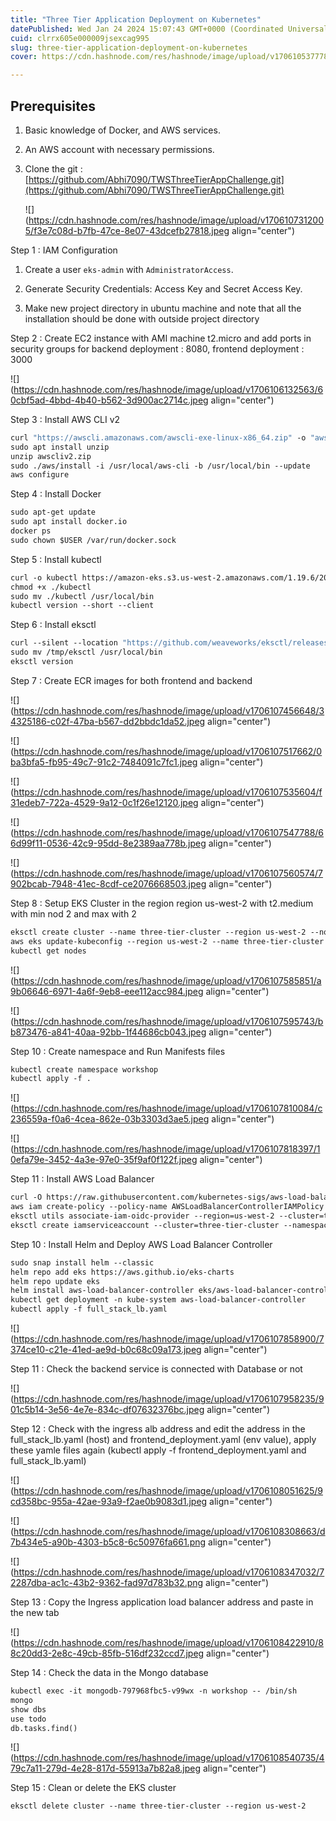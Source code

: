 ```yaml
---
title: "Three Tier Application Deployment on Kubernetes"
datePublished: Wed Jan 24 2024 15:07:43 GMT+0000 (Coordinated Universal Time)
cuid: clrrx605e000009jsexcag995
slug: three-tier-application-deployment-on-kubernetes
cover: https://cdn.hashnode.com/res/hashnode/image/upload/v1706105377788/b0209ea8-99d7-4822-9a40-f0be2415bd03.jpeg

---
```


## Prerequisites

1. Basic knowledge of Docker, and AWS services.
    
2. An AWS account with necessary permissions.
    
3. Clone the git : [https://github.com/Abhi7090/TWSThreeTierAppChallenge.git](https://github.com/Abhi7090/TWSThreeTierAppChallenge.git)
    
    ![](https://cdn.hashnode.com/res/hashnode/image/upload/v1706107312005/f3e7c08d-b7fb-47ce-8e07-43dcefb27818.jpeg align="center")
    

Step 1 : IAM Configuration

1. Create a user `eks-admin` with `AdministratorAccess`.
    
2. Generate Security Credentials: Access Key and Secret Access Key.
    
3. Make new project directory in ubuntu machine and note that all the installation should be done with outside project directory
    

Step 2 : Create EC2 instance with AMI machine t2.micro and add ports in security groups for backend deployment : 8080, frontend deployment : 3000

![](https://cdn.hashnode.com/res/hashnode/image/upload/v1706106132563/60cbf5ad-4bbd-4b40-b562-3d900ac2714c.jpeg align="center")

Step 3 : Install AWS CLI v2

```dockerfile
curl "https://awscli.amazonaws.com/awscli-exe-linux-x86_64.zip" -o "awscliv2.zip"
sudo apt install unzip
unzip awscliv2.zip
sudo ./aws/install -i /usr/local/aws-cli -b /usr/local/bin --update
aws configure
```

Step 4 : Install Docker

```dockerfile
sudo apt-get update
sudo apt install docker.io
docker ps
sudo chown $USER /var/run/docker.sock
```

Step 5 : Install kubectl

```dockerfile
curl -o kubectl https://amazon-eks.s3.us-west-2.amazonaws.com/1.19.6/2021-01-05/bin/linux/amd64/kubectl
chmod +x ./kubectl
sudo mv ./kubectl /usr/local/bin
kubectl version --short --client
```

Step 6 : Install eksctl

```dockerfile
curl --silent --location "https://github.com/weaveworks/eksctl/releases/latest/download/eksctl_$(uname -s)_amd64.tar.gz" | tar xz -C /tmp
sudo mv /tmp/eksctl /usr/local/bin
eksctl version
```

Step 7 : Create ECR images for both frontend and backend

![](https://cdn.hashnode.com/res/hashnode/image/upload/v1706107456648/34325186-c02f-47ba-b567-dd2bbdc1da52.jpeg align="center")

![](https://cdn.hashnode.com/res/hashnode/image/upload/v1706107517662/0ba3bfa5-fb95-49c7-91c2-7484091c7fc1.jpeg align="center")

![](https://cdn.hashnode.com/res/hashnode/image/upload/v1706107535604/f31edeb7-722a-4529-9a12-0c1f26e12120.jpeg align="center")

![](https://cdn.hashnode.com/res/hashnode/image/upload/v1706107547788/66d99f11-0536-42c9-95dd-8e2389aa778b.jpeg align="center")

![](https://cdn.hashnode.com/res/hashnode/image/upload/v1706107560574/7902bcab-7948-41ec-8cdf-ce2076668503.jpeg align="center")

Step 8 : Setup EKS Cluster in the region region us-west-2 with t2.medium with min nod 2 and max with 2

```dockerfile
eksctl create cluster --name three-tier-cluster --region us-west-2 --node-type t2.medium --nodes-min 2 --nodes-max 2
aws eks update-kubeconfig --region us-west-2 --name three-tier-cluster
kubectl get nodes
```

![](https://cdn.hashnode.com/res/hashnode/image/upload/v1706107585851/a9b06646-6971-4a6f-9eb8-eee112acc984.jpeg align="center")

![](https://cdn.hashnode.com/res/hashnode/image/upload/v1706107595743/bb873476-a841-40aa-92bb-1f44686cb043.jpeg align="center")

Step 10 : Create namespace and Run Manifests files

```dockerfile
kubectl create namespace workshop
kubectl apply -f .
```

![](https://cdn.hashnode.com/res/hashnode/image/upload/v1706107810084/c236559a-f0a6-4cea-862e-03b3303d3ae5.jpeg align="center")

![](https://cdn.hashnode.com/res/hashnode/image/upload/v1706107818397/10efa79e-3452-4a3e-97e0-35f9af0f122f.jpeg align="center")

Step 11 : Install AWS Load Balancer

```dockerfile
curl -O https://raw.githubusercontent.com/kubernetes-sigs/aws-load-balancer-controller/v2.5.4/docs/install/iam_policy.json
aws iam create-policy --policy-name AWSLoadBalancerControllerIAMPolicy --policy-document file://iam_policy.json
eksctl utils associate-iam-oidc-provider --region=us-west-2 --cluster=three-tier-cluster --approve
eksctl create iamserviceaccount --cluster=three-tier-cluster --namespace=kube-system --name=aws-load-balancer-controller --role-name AmazonEKSLoadBalancerControllerRole --attach-policy-arn=arn:aws:iam::626072240565:policy/AWSLoadBalancerControllerIAMPolicy --approve --region=us-west-2
```

Step 10 : Install Helm and Deploy AWS Load Balancer Controller

```dockerfile
sudo snap install helm --classic
helm repo add eks https://aws.github.io/eks-charts
helm repo update eks
helm install aws-load-balancer-controller eks/aws-load-balancer-controller -n kube-system --set clusterName=my-cluster --set serviceAccount.create=false --set serviceAccount.name=aws-load-balancer-controller
kubectl get deployment -n kube-system aws-load-balancer-controller
kubectl apply -f full_stack_lb.yaml
```

![](https://cdn.hashnode.com/res/hashnode/image/upload/v1706107858900/7374ce10-c21e-41ed-ae9d-b0c68c09a173.jpeg align="center")

Step 11 : Check the backend service is connected with Database or not

![](https://cdn.hashnode.com/res/hashnode/image/upload/v1706107958235/901c5b14-3e56-4e7e-834c-df07632376bc.jpeg align="center")

Step 12 : Check with the ingress alb address and edit the address in the full\_stack\_lb.yaml (host) and frontend\_deployment.yaml (env value), apply these yamle files again (kubectl apply -f frontend\_deployment.yaml and full\_stack\_lb.yaml)

![](https://cdn.hashnode.com/res/hashnode/image/upload/v1706108051625/9cd358bc-955a-42ae-93a9-f2ae0b9083d1.jpeg align="center")

![](https://cdn.hashnode.com/res/hashnode/image/upload/v1706108308663/d7b434e5-a90b-4303-b5c8-6c50976fa661.png align="center")

![](https://cdn.hashnode.com/res/hashnode/image/upload/v1706108347032/72287dba-ac1c-43b2-9362-fad97d783b32.png align="center")

Step 13 : Copy the Ingress application load balancer address and paste in the new tab

![](https://cdn.hashnode.com/res/hashnode/image/upload/v1706108422910/88c20dd3-2e8c-49cb-85fb-516df232ccd7.jpeg align="center")

Step 14 : Check the data in the Mongo database

```dockerfile
kubectl exec -it mongodb-797968fbc5-v99wx -n workshop -- /bin/sh
mongo
show dbs
use todo
db.tasks.find()
```

![](https://cdn.hashnode.com/res/hashnode/image/upload/v1706108540735/479c7a11-279d-4e28-817d-55913a7b82a8.jpeg align="center")

Step 15 : Clean or delete the EKS cluster

```dockerfile
eksctl delete cluster --name three-tier-cluster --region us-west-2
```